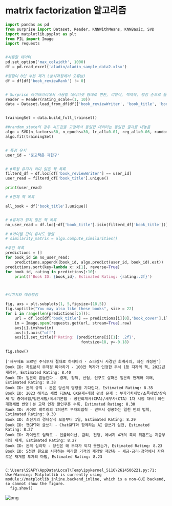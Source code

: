 # matrix factorization 알고리즘

```python
import pandas as pd
from surprise import Dataset, Reader, KNNWithMeans, KNNBasic, SVD
import matplotlib.pyplot as plt
from PIL import Image
import requests


#사용할 데이터
pd.set_option('max_colwidth', 1000)
df = pd.read_excel('aladin/aladin_sample_data2.xlsx')

#평점이 0인 부분 제거 (분석과정에서 오류남)
df = df[df['book_reviewRank'] != 0]


# Surprise 라이브러리에서 사용할 데이터셋 형태로 변환, 리뷰어, 책제목, 평점 순으로 들어가야함!!!!!!!!!
reader = Reader(rating_scale=(1, 10))
data = Dataset.load_from_df(df[['book_reviewWriter', 'book_title', 'book_reviewRank']], reader)


trainingSet = data.build_full_trainset()

##random_state의 경우 시드값을 고정해서 동일한 데이터는 동일한 결과를 내놓음
algo = SVD(n_factors=50, n_epochs=30, lr_all=0.01, reg_all=0.06, random_state=42)
algo.fit(trainingSet)


# 특정 유저
user_id = '중고책은 곽한구'


# #특정 유저가 이미 읽은 책 목록
filterd_df = df.loc[df['book_reviewWriter'] == user_id]
user_read = filterd_df['book_title'].unique()

print(user_read)

# #전체 책 목록

all_book = df['book_title'].unique()


# #유저가 읽지 않은 책 목록
no_user_read = df.loc[~df['book_title'].isin(filterd_df['book_title'])]['book_title'].unique()

# #아이템 간의 유사도 행렬
# similarity_matrix = algo.compute_similarities()

#추천 목록
predictions = []
for book_id in no_user_read:
    predictions.append((book_id, algo.predict(user_id, book_id).est))
predictions.sort(key=lambda x: x[1], reverse=True)
for book_id, rating in predictions[:10]:
    print(f'Book ID: {book_id}, Estimated Rating: {rating:.2f}')



#이미지와 예상펑점

fig, axs = plt.subplots(1, 5,figsize=(18,5))
fig.suptitle("You may also like these books", size = 22)
for i in range(len(predictions[:5])):
    url = df.loc[df['book_title'] == predictions[i][0],'book_cover'].iloc[0]
    im = Image.open(requests.get(url, stream=True).raw)
    axs[i].imshow(im)
    axs[i].axis("off")
    axs[i].set_title(f'Rating: {predictions[i][1]: .2f}',
                                 fontsize=18, y=-0.18)

fig.show()
```

    ['재무제표 모르면 주식투자 절대로 하지마라 - 스타강사 사경인 회계사의, 최신 개정판']
    Book ID: 차트분석 무작정 따라하기 - 100만 독자가 인정한 주식 1등 저자의 책, 2022년 개정판, Estimated Rating: 8.40
    Book ID: 일본이 흔들린다 - 경제, 정책, 산업, 인구로 살펴본 일본의 현재와 미래, Estimated Rating: 8.38
    Book ID: 돈의 규칙 - 돈은 당신의 명령을 기다린다, Estimated Rating: 8.35
    Book ID: 2023 해커스 세법 FINAL OX문제+개념 완성 문제 : 부가가치세법/소득세법/상속세 및 증여세법/법인세법/국세기본법 - 공인회계사(CPA)/세무사(CTA) 1차 시험 대비｜최신 개정세법 반영｜본 교재 인강 할인쿠폰 수록, Estimated Rating: 8.30
    Book ID: 사이토 히토리의 1퍼센트 부자의법칙 - 반드시 성공하는 일천 번의 법칙, Estimated Rating: 8.30
    Book ID: 최진기의 경제상식 오늘부터 1일, Estimated Rating: 8.29
    Book ID: 챗GPT와 글쓰기 - ChatGPT와 함께하는 AI 글쓰기 실전, Estimated Rating: 8.27
    Book ID: 자이언트 임팩트 - 인플레이션, 금리, 전쟁, 에너지 4개의 축이 뒤흔드는 지금부터의 세계, Estimated Rating: 8.27
    Book ID: 돈의 심리학 - 당신은 왜 부자가 되지 못했는가, Estimated Rating: 8.23
    Book ID: 5천만 원으로 시작하는 미라클 기적의 재개발 재건축 - 세금·금리·청약에서 자유로운 재개발 투자의 마법, Estimated Rating: 8.23


    C:\Users\SSAFY\AppData\Local\Temp\ipykernel_5116\2614506221.py:71: UserWarning: Matplotlib is currently using module://matplotlib_inline.backend_inline, which is a non-GUI backend, so cannot show the figure.
      fig.show()

![png](output_0_2.png)

```python

```
